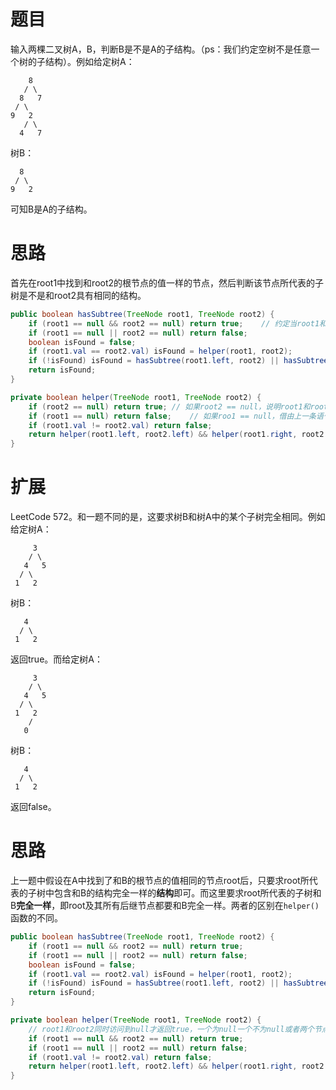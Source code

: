 # 题目

输入两棵二叉树A，B，判断B是不是A的子结构。（ps：我们约定空树不是任意一个树的子结构）。例如给定树A：

```
    8
   / \
  8   7
 / \
9   2
   / \
  4   7
```

树B：

```
  8
 / \
9   2
```

可知B是A的子结构。

# 思路

首先在root1中找到和root2的根节点的值一样的节点，然后判断该节点所代表的子树是不是和root2具有相同的结构。

```java
public boolean hasSubtree(TreeNode root1, TreeNode root2) {
    if (root1 == null && root2 == null) return true;	// 约定当root1和root2均为null，root2是root1的子结构，返回true
    if (root1 == null || root2 == null) return false;
    boolean isFound = false;
    if (root1.val == root2.val) isFound = helper(root1, root2);
    if (!isFound) isFound = hasSubtree(root1.left, root2) || hasSubtree(root1.right, root2);
    return isFound;
}

private boolean helper(TreeNode root1, TreeNode root2) {
    if (root2 == null) return true;	// 如果root2 == null，说明root1和root2之前的结构完全相同，这时就算root1 != null，也可以返回true
    if (root1 == null) return false;	// 如果roo1 == null，借由上一条语句知root2 != null，所以root1和root2的结构不相同，返回false
    if (root1.val != root2.val) return false;
    return helper(root1.left, root2.left) && helper(root1.right, root2.right);
}
```

# 扩展

LeetCode 572。和一题不同的是，这要求树B和树A中的某个子树完全相同。例如给定树A：

```
     3
    / \
   4   5
  / \
 1   2
```

树B：

```
   4 
  / \
 1   2
```

返回true。而给定树A：

```
     3
    / \
   4   5
  / \
 1   2
    /
   0
```

树B：

```
   4
  / \
 1   2
```

返回false。

# 思路

上一题中假设在A中找到了和B的根节点的值相同的节点root后，只要求root所代表的子树中包含和B的结构完全一样的**结构**即可。而这里要求root所代表的子树和B**完全一样**，即root及其所有后继节点都要和B完全一样。两者的区别在`helper()`函数的不同。

```java
public boolean hasSubtree(TreeNode root1, TreeNode root2) {
    if (root1 == null && root2 == null) return true;
    if (root1 == null || root2 == null) return false;
    boolean isFound = false;
    if (root1.val == root2.val) isFound = helper(root1, root2);
    if (!isFound) isFound = hasSubtree(root1.left, root2) || hasSubtree(root1.right, root2);
    return isFound;
}

private boolean helper(TreeNode root1, TreeNode root2) {
    // root1和root2同时访问到null才返回true，一个为null一个不为null或者两个节点的val值不相同都返回false
    if (root1 == null && root2 == null) return true;
    if (root1 == null || root2 == null) return false;
    if (root1.val != root2.val) return false;
    return helper(root1.left, root2.left) && helper(root1.right, root2.right);
}
```

